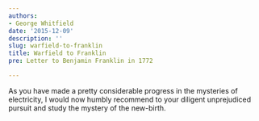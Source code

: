 ```yaml
---
authors:
- George Whitfield
date: '2015-12-09'
description: ''
slug: warfield-to-franklin
title: Warfield to Franklin
pre: Letter to Benjamin Franklin in 1772

---
```

As you have made a pretty considerable progress in the mysteries of electricity, I would now humbly recommend to your diligent unprejudiced pursuit and study the mystery of the new-birth.



